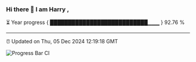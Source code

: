 ### Hi there 👋 I am Harry , 

⏳ Year progress { ███████████████████████████▁▁▁ } 92.76 %

---

⏰ Updated on Thu, 05 Dec 2024 12:19:18 GMT

![Progress Bar CI](https://github.com/duykhang68/duykhang68/workflows/Progress%20Bar%20CI/badge.svg)
